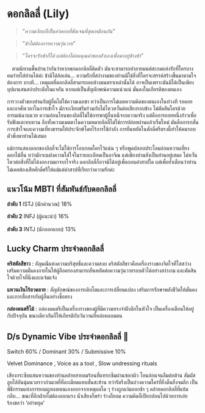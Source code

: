# **ดอกลิลลี่ (Lily)**

> *“ความเงียบก็เป็นคำตอบที่ชัดเจนที่สุดเหมือนกัน”*

> *“ข้าไม่ต้องการความวุ่นวาย”*

> *“ใครจะรักข้าก็ได้ แต่ต้องไม่ลดคุณค่าของตัวเองเพื่อมาอยู่ข้างข้า”*


ㅤตามนิทานพื้นบ้านว่ากันว่าหากพกดอกลิลลี่ติดตัว มันจะสามารถทำลายมนต์สะกดแห่งรักที่ใครบางคนร่ายใส่ท่านได้ค่ะ ข้ามิได้ล้อเล่น... ความรักที่สง่างามของท่านมิใช่สิ่งที่ใครจะสรรค์สร้างขึ้นมาตามใจต้องการ
บางที... เหตุผลที่ดอกลิลลี่สามารถลบล้างมนตราเหล่านั้นได้ อาจเป็นเพราะมันมิได้เป็นเพียงบุปผาแสนสง่าประดับในแจกัน หากแต่เป็นสัญลักษณ์ความแน่วแน่ มั่นคงในเกียรติของตนเอง

การวางตัวของท่านกับผู้อื่นไม่ใช่ความเฉยชา ทว่าเป็นการไม่เผยความคิดของตนเองในท่วงที รอคอยและอาศัยเวลาในการเข้าใจ มักจะเงียบขรึมร่วมกับไม่ไหวหวั่นต่อเสียงรอบข้าง ไม่ตัดสินใครด้วยอารมณ์ฉาบฉวย
ความอ่อนโยนของลิลลี่ไม่ใช่การพาผู้อื่นหนีจากความจริง แต่คือการถอยหนึ่งก้าวเพื่อรับฟังและทบทวน อีกทั้งความเมตตาในความหมายลิลลี่ไม่ใช่การปล่อยผ่านแล้วเริ่มใหม่ มันคือการกลั่นการเข้าใจและความเที่ยงธรรมให้ประจักษ์โดยไร้การใช้กำลัง
การยืนหยัดในศักดิ์ศรีตรงนี้ทำให้คนรอบตัวพึ่งพาท่านได้เสมอ

แม้การแสดงออกของลิลลี่จะไม่ใช่การโอบกอดใครไว้แน่น ๆ หรือพูดปลอบประโลมอ่อนหวานเยี่ยงดอกไม้อื่น ทว่ามักจะแฝงความใส่ใจในรายละเอียดเป็นอาจิณ
แค่เพียงท่านยังเป็นท่านอยู่เสมอ ไม่หวั่นไหวต่อสิ่งที่ไม่ได้งอกงามมาจากใจจริง ดอกลิลลี่ก็อาจมิได้อยู่เพื่อถอนคำสาปใด แต่เพื่อย้ำเตือนว่าท่านไม่เคยต้องเสียศักดิ์ศรีให้แม้แต่คำสาปที่เรียกว่าความรักค่ะ
ㅤ
ㅤ

## **แนวโน้ม MBTI ที่สัมพันธ์กับดอกลิลลี่**

**ลำดับ 1** ISTJ (นักคำนวณ) 18%

**ลำดับ 2** INFJ (ผู้แนะนำ) 16%

**ลำดับ 3** INTJ (นักออกแบบ) 13%
ㅤ
ㅤ

## **Lucky Charm ประจำดอกลิลลี่**

**คริสตัลสีขาว** : อัญมณีแห่งความบริสุทธิ์และความสงบ คริสตัลสีขาวคือเครื่องรางของจิตใจที่ใสสว่าง เสริมความมั่นคงภายในให้ผู้ถือครองสามารถยืนหยัดต่อความวุ่นวายรอบตัวได้อย่างสง่างาม และตัดสินใจด้วยใจที่นิ่งและแจ่มแจ้ง

**แหวนเงินไร้ลวดลาย** : สัญลักษณ์ของการเติบโตและการเปลี่ยนแปลง เสริมการรักษาพลังชีวิตให้มั่นคง และการสื่อสารกับผู้อื่นอย่างซื่อตรง

**กล่องดนตรีไม้** : กล่องดนตรีเป็นเครื่องรางของผู้ที่มีความทรงจำฝังลึกในหัวใจ เป็นเครื่องเตือนให้อยู่กับปัจจุบัน ขณะเดียวกันก็ให้เกียรติกับวันวานที่หล่อหลอมตน

## **D/s Dynamic Vibe ประจำดอกลิลลี่** 🔞ㅤ

Switch 60% / Dominant 30% / Submissive 10%

Velvet Dominance , Voice as a tool , Slow undressing rituals

เสียงกระซิบแสนหวานของท่านคล้ายสายลมร้อนที่แทรกซึมผ่านซอกผิว โอนอ่อนจนลืมต่อต้าน สัมผัสลูบไล้อันนุ่มนวลราวกำมะหยี่ที่ละเมียดแทบสั่นสะท้าน ทว่ารัดรึงเป็นบ่วงความใคร่ที่ยิ่งดิ้นยิ่งจมลึก เป็นพิธีกรรมแห่งการยอมถูกเผยตนเองออกจากเหตุผลใด ๆ ร่างถูกแง้มออกช้า ๆ คล้ายดอกลิลลี่ที่แย้มกลีบ... ขณะที่อีกฝ่ายไม่ต้องออกแรง น้ำเสียงก็พร่า ร่างก็ยอม ความคิดก็เปียกปอนไปด้วยการเอ่ยร้องขอว่า ‘อย่าหยุด’
